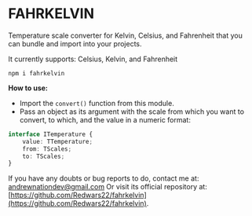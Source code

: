 # FAHRKELVIN
Temperature scale converter for Kelvin, Celsius, and Fahrenheit that you can bundle and import into your projects.

It currently supports: Celsius, Kelvin, and Fahrenheit

`npm i fahrkelvin`

**How to use:** 
- Import the `convert()` function from this module.
- Pass an object as its argument with the scale from which you want to convert, to which, and the value in a numeric format:

```ts
interface ITemperature {
    value: TTemperature;
    from: TScales;
    to: TScales;
}
```

If you have any doubts or bug reports to do, contact me at: andrewnationdev@gmail.com
Or visit its official repository at: [https://github.com/Redwars22/fahrkelvin](https://github.com/Redwars22/fahrkelvin).
